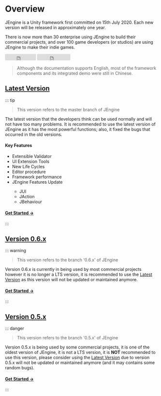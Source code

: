 # Overview

JEngine is a Unity framework first committed on 15th July 2020. Each new version will be released in approximately one year. 

There is now more than 30 enterprise using JEngine to build their commercial projects, and over 100 game developers (or studios) are using JEngine to make their indie games.

<ul style="list-style:none;padding:0">
  <li style="display:inline-block">
    <iframe src="https://ghbtns.com/github-btn.html?user=JasonXuDeveloper&amp;repo=JEngine&amp;type=star&amp;count=true" frameborder="0" scrolling="0" width="102px" height="21px"></iframe>
  </li>
  <li style="display:inline-block">
    <iframe src="https://ghbtns.com/github-btn.html?user=JasonXuDeveloper&amp;repo=JEngine&amp;type=fork&amp;count=true" frameborder="0" scrolling="0" width="110px" height="21px"></iframe>
  </li>
</ul>

> Although the documentation supports English, most of the framework components and its integrated demo were still in Chinese.

## [Latest Version](/documents/0.7/) <Badge type="tip" text="v0.7.x" vertical="middle" />
::: tip 
> This version refers to the master branch of JEngine 

The latest version that the developers think can be used normally and will not have too many problems. It is recommended to use the latest version of JEngine as it has the most powerful functions; also, it fixed the bugs that occurred in the old versions.

#### Key Features
- Extensible Validator <Badge type="tip" text="New Feature" vertical="middle" />
- UI Extension Tools <Badge type="tip" text="New Feature" vertical="middle" />
- New Life Cycles <Badge type="tip" text="New Feature" vertical="middle" />
- Editor procedure  <Badge type="warning" text="Enhanced Feature" vertical="middle" />
- Framework performance  <Badge type="warning" text="Enhanced Feature" vertical="middle" />
- JEngine Features Update  <Badge type="warning" text="Enhanced Feature" vertical="middle" />
    -  JUI
    -  JAction
    -  JBehaviour

#### [Get Started →](/documents/0.7/)

:::

## [Version 0.6.x](/documents/0.6/) <Badge type="warning" text="v0.6.x" vertical="middle" />
::: warning
> This version refers to the branch '0.6.x' of JEngine 

Version 0.6.x is currently in being used by most commercial projects however it is no longer a LTS version, it is recommended to use the [Latest Version](/documents/#latest-version) as this version will not be updated or maintained anymore.

#### [Get Started →](/documents/0.6/)

:::

## [Version 0.5.x](/documents/0.5/) <Badge type="danger" text="v0.5.x" vertical="middle" />
::: danger
> This version refers to the branch '0.5.x' of JEngine 

Version 0.5.x is being used by some commercial projects, it is one of the oldest version of JEngine, it is not a LTS version, it is **NOT** recommended to use this version, please consider using the [Latest Version](/documents/#latest-version) due to version 0.5.x will not be updated or maintained anymore (and it may contains some random bugs).

#### [Get Started →](/documents/0.5/)

:::